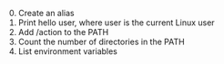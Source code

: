 0. Create an alias
1. Print hello user, where user is the current Linux user
2. Add /action to the PATH
3. Count the number of directories in the PATH
4. List environment variables
